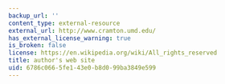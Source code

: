 ```yaml
---
backup_url: ''
content_type: external-resource
external_url: http://www.cramton.umd.edu/
has_external_license_warning: true
is_broken: false
license: https://en.wikipedia.org/wiki/All_rights_reserved
title: author's web site
uid: 6786c066-5fe1-43e0-b8d0-99ba3849e599
---
```


